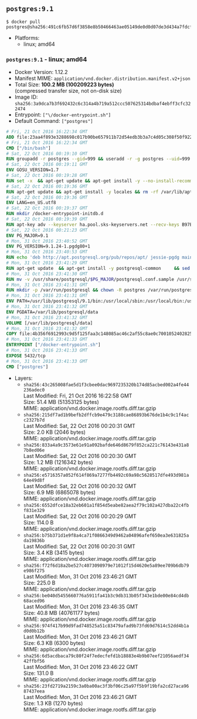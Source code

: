 ## `postgres:9.1`

```console
$ docker pull postgres@sha256:491c6fb57d6f3858e8b50466463ae05149de0d0d07de3d434a7fdcfca719d5b8
```

-	Platforms:
	-	linux; amd64

### `postgres:9.1` - linux; amd64

-	Docker Version: 1.12.2
-	Manifest MIME: `application/vnd.docker.distribution.manifest.v2+json`
-	Total Size: **100.2 MB (100209223 bytes)**  
	(compressed transfer size, not on-disk size)
-	Image ID: `sha256:3a9dca7b3f692432c6c314a4b719a512ccc507625314bdbaf4ebff3cfc322474`
-	Entrypoint: `["\/docker-entrypoint.sh"]`
-	Default Command: `["postgres"]`

```dockerfile
# Fri, 21 Oct 2016 16:22:34 GMT
ADD file:23aa4f893e3288698c017b90be657911b72d54edb3b3a7c4d05c308f50f9228f in / 
# Fri, 21 Oct 2016 16:22:34 GMT
CMD ["/bin/bash"]
# Sat, 22 Oct 2016 00:19:10 GMT
RUN groupadd -r postgres --gid=999 && useradd -r -g postgres --uid=999 postgres
# Sat, 22 Oct 2016 00:19:11 GMT
ENV GOSU_VERSION=1.7
# Sat, 22 Oct 2016 00:19:28 GMT
RUN set -x 	&& apt-get update && apt-get install -y --no-install-recommends ca-certificates wget && rm -rf /var/lib/apt/lists/* 	&& wget -O /usr/local/bin/gosu "https://github.com/tianon/gosu/releases/download/$GOSU_VERSION/gosu-$(dpkg --print-architecture)" 	&& wget -O /usr/local/bin/gosu.asc "https://github.com/tianon/gosu/releases/download/$GOSU_VERSION/gosu-$(dpkg --print-architecture).asc" 	&& export GNUPGHOME="$(mktemp -d)" 	&& gpg --keyserver ha.pool.sks-keyservers.net --recv-keys B42F6819007F00F88E364FD4036A9C25BF357DD4 	&& gpg --batch --verify /usr/local/bin/gosu.asc /usr/local/bin/gosu 	&& rm -r "$GNUPGHOME" /usr/local/bin/gosu.asc 	&& chmod +x /usr/local/bin/gosu 	&& gosu nobody true 	&& apt-get purge -y --auto-remove ca-certificates wget
# Sat, 22 Oct 2016 00:19:36 GMT
RUN apt-get update && apt-get install -y locales && rm -rf /var/lib/apt/lists/* 	&& localedef -i en_US -c -f UTF-8 -A /usr/share/locale/locale.alias en_US.UTF-8
# Sat, 22 Oct 2016 00:19:36 GMT
ENV LANG=en_US.utf8
# Sat, 22 Oct 2016 00:19:37 GMT
RUN mkdir /docker-entrypoint-initdb.d
# Sat, 22 Oct 2016 00:19:39 GMT
RUN apt-key adv --keyserver ha.pool.sks-keyservers.net --recv-keys B97B0AFCAA1A47F044F244A07FCC7D46ACCC4CF8
# Sat, 22 Oct 2016 00:21:23 GMT
ENV PG_MAJOR=9.1
# Mon, 31 Oct 2016 23:40:52 GMT
ENV PG_VERSION=9.1.24-1.pgdg80+1
# Mon, 31 Oct 2016 23:40:53 GMT
RUN echo 'deb http://apt.postgresql.org/pub/repos/apt/ jessie-pgdg main' $PG_MAJOR > /etc/apt/sources.list.d/pgdg.list
# Mon, 31 Oct 2016 23:41:29 GMT
RUN apt-get update 	&& apt-get install -y postgresql-common 	&& sed -ri 's/#(create_main_cluster) .*$/\1 = false/' /etc/postgresql-common/createcluster.conf 	&& apt-get install -y 		postgresql-$PG_MAJOR=$PG_VERSION 		postgresql-contrib-$PG_MAJOR=$PG_VERSION 	&& rm -rf /var/lib/apt/lists/*
# Mon, 31 Oct 2016 23:41:30 GMT
RUN mv -v /usr/share/postgresql/$PG_MAJOR/postgresql.conf.sample /usr/share/postgresql/ 	&& ln -sv ../postgresql.conf.sample /usr/share/postgresql/$PG_MAJOR/ 	&& sed -ri "s!^#?(listen_addresses)\s*=\s*\S+.*!\1 = '*'!" /usr/share/postgresql/postgresql.conf.sample
# Mon, 31 Oct 2016 23:41:31 GMT
RUN mkdir -p /var/run/postgresql && chown -R postgres /var/run/postgresql
# Mon, 31 Oct 2016 23:41:31 GMT
ENV PATH=/usr/lib/postgresql/9.1/bin:/usr/local/sbin:/usr/local/bin:/usr/sbin:/usr/bin:/sbin:/bin
# Mon, 31 Oct 2016 23:41:32 GMT
ENV PGDATA=/var/lib/postgresql/data
# Mon, 31 Oct 2016 23:41:32 GMT
VOLUME [/var/lib/postgresql/data]
# Mon, 31 Oct 2016 23:41:32 GMT
COPY file:4b356f6912993c9d5f125faa3c148085ac46c2af55c8ae0c7001052402825fef in / 
# Mon, 31 Oct 2016 23:41:33 GMT
ENTRYPOINT ["/docker-entrypoint.sh"]
# Mon, 31 Oct 2016 23:41:33 GMT
EXPOSE 5432/tcp
# Mon, 31 Oct 2016 23:41:33 GMT
CMD ["postgres"]
```

-	Layers:
	-	`sha256:43c265008fae5d1f3cbee0dac9697235320b174d85acbed002a4fe44236adec0`  
		Last Modified: Fri, 21 Oct 2016 16:22:58 GMT  
		Size: 51.4 MB (51353125 bytes)  
		MIME: application/vnd.docker.image.rootfs.diff.tar.gzip
	-	`sha256:215df7ad1b9befb2dffcb9e479c3188cae86893b676de1b4c9c1f4acc2327b7d`  
		Last Modified: Sat, 22 Oct 2016 00:20:31 GMT  
		Size: 2.0 KB (2046 bytes)  
		MIME: application/vnd.docker.image.rootfs.diff.tar.gzip
	-	`sha256:833a4a9c3573e61e91a092bafde646d8679f852ca221c76143e431a87b8ed06e`  
		Last Modified: Sat, 22 Oct 2016 00:20:30 GMT  
		Size: 1.2 MB (1216342 bytes)  
		MIME: application/vnd.docker.image.rootfs.diff.tar.gzip
	-	`sha256:e5716357a052f614f869a7277fb4492c69a98c5628517dfe493d981a64e49d8f`  
		Last Modified: Sat, 22 Oct 2016 00:20:32 GMT  
		Size: 6.9 MB (6865078 bytes)  
		MIME: application/vnd.docker.image.rootfs.diff.tar.gzip
	-	`sha256:6552dfce18a32eb601a1f854d5eabe82aea2f79c102a427dba22c4fbf831e329`  
		Last Modified: Sat, 22 Oct 2016 00:20:29 GMT  
		Size: 114.0 B  
		MIME: application/vnd.docker.image.rootfs.diff.tar.gzip
	-	`sha256:b75b371d1e9f8a4ca71f0866349d9462a04896afef650ea3e631825ada19836b`  
		Last Modified: Sat, 22 Oct 2016 00:20:31 GMT  
		Size: 3.4 KB (3415 bytes)  
		MIME: application/vnd.docker.image.rootfs.diff.tar.gzip
	-	`sha256:f72f6d18a2be527c4073098979e71012f15d4620e5a89ee709b6db79e986f275`  
		Last Modified: Mon, 31 Oct 2016 23:46:21 GMT  
		Size: 225.0 B  
		MIME: application/vnd.docker.image.rootfs.diff.tar.gzip
	-	`sha256:be040d5455660776a5911fa41b3c9db313b05f343e1bde00e84cd4db68aced96`  
		Last Modified: Mon, 31 Oct 2016 23:46:35 GMT  
		Size: 40.8 MB (40761177 bytes)  
		MIME: application/vnd.docker.image.rootfs.diff.tar.gzip
	-	`sha256:974f417b99d9fad748525a51c83479afad9b73fd69d7614c52dd4b1ad0d0b12b`  
		Last Modified: Mon, 31 Oct 2016 23:46:21 GMT  
		Size: 6.3 KB (6300 bytes)  
		MIME: application/vnd.docker.image.rootfs.diff.tar.gzip
	-	`sha256:6d5acdbaca79c80f24f7edecfefd1b18883e4b9b07eef21056aedf3442ffbf56`  
		Last Modified: Mon, 31 Oct 2016 23:46:22 GMT  
		Size: 131.0 B  
		MIME: application/vnd.docker.image.rootfs.diff.tar.gzip
	-	`sha256:23fd2719a2159c3a0ba00ac3f3bf06c25a97f5b9f19bfa2cd27aca9687437eea`  
		Last Modified: Mon, 31 Oct 2016 23:46:21 GMT  
		Size: 1.3 KB (1270 bytes)  
		MIME: application/vnd.docker.image.rootfs.diff.tar.gzip
